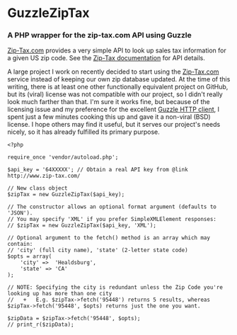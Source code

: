 
# GuzzleZipTax
### A PHP wrapper for the zip-tax.com API using Guzzle


[Zip-Tax.com](http://www.zip-tax.com) provides a very simple API to look up sales tax information for a given US zip code.
See the [Zip-Tax documentation](http://www.zip-tax.com/documentation) for API details.

A large project I work on recently decided to start using the [Zip-Tax.com](http://www.zip-tax.com) service instead of keeping our own zip database updated. At the time of this writing, there is at least one other functionally equivalent project on GitHub, but its (viral) license was not compatible with our project, so I didn't really look much farther than that. I'm sure it works fine, but because of the licensing issue and my preference for the excellent [Guzzle HTTP client](http://guzzlephp.org/), I spent just a few minutes cooking this up and gave it a non-viral (BSD) license. I hope others may find it useful, but it serves our project's needs nicely, so it has already fulfilled its primary purpose.

    <?php

    require_once 'vendor/autoload.php';

    $api_key = '64XXXXX'; // Obtain a real API key from @link http://www.zip-tax.com/

    // New class object
    $zipTax = new GuzzleZipTax($api_key);

    // The constructor allows an optional format argument (defaults to 'JSON').
    // You may specify 'XML' if you prefer SimpleXMLElement responses:
    // $zipTax = new GuzzleZipTax($api_key, 'XML');

    // Optional argument to the fetch() method is an array which may contain:
    // 'city' (full city name), 'state' (2-letter state code)
    $opts = array(
        'city' =>  'Healdsburg',
        'state' => 'CA'
    );

    // NOTE: Specifying the city is redundant unless the Zip Code you're looking up has more than one city
    //   +   E.g. $zipTax->fetch('95448') returns 5 results, whereas $zipTax->fetch('95448', $opts) returns just the one you want.

    $zipData = $zipTax->fetch('95448', $opts);
    // print_r($zipData);

